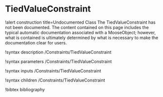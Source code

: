 <!-- MOOSE Documentation Stub: Remove this when content is added. -->

# TiedValueConstraint

!alert construction title=Undocumented Class
The TiedValueConstraint has not been documented. The content contained on this page includes the
typical automatic documentation associated with a MooseObject; however, what is contained is
ultimately determined by what is necessary to make the documentation clear for users.

!syntax description /Constraints/TiedValueConstraint

!syntax parameters /Constraints/TiedValueConstraint

!syntax inputs /Constraints/TiedValueConstraint

!syntax children /Constraints/TiedValueConstraint

!bibtex bibliography
